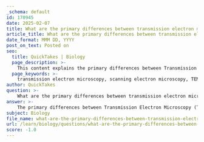 ```yaml
---
_schema: default
id: 170945
date: 2025-02-07
title: What are the primary differences between transmission electron microscopy (TEM) and scanning electron microscopy (SEM)?
article_title: What are the primary differences between transmission electron microscopy (TEM) and scanning electron microscopy (SEM)?
date_format: MMM DD, YYYY
post_on_text: Posted on
seo:
  title: QuickTakes | Biology
  page_description: >-
    This content explains the primary differences between Transmission Electron Microscopy (TEM) and Scanning Electron Microscopy (SEM), focusing on imaging techniques, resolution, specimen preparation, image output, and applications.
  page_keywords: >-
    transmission electron microscopy, scanning electron microscopy, TEM, SEM, imaging technique, resolution, specimen preparation, image output, applications, electron beam, internal structure, surface morphology, materials science, biology, nanotechnology
author: QuickTakes
question: >-
    What are the primary differences between transmission electron microscopy (TEM) and scanning electron microscopy (SEM)?
answer: >-
    The primary differences between Transmission Electron Microscopy (TEM) and Scanning Electron Microscopy (SEM) are as follows:\n\n1. **Imaging Technique**:\n   - **TEM**: In TEM, a beam of electrons is transmitted through a very thin specimen. The electrons that pass through the specimen are collected to form an image. This technique allows for high-resolution imaging of internal structures, down to about 0.1 nanometers.\n   - **SEM**: In SEM, a focused beam of electrons scans the surface of a specimen. The electrons interact with the surface, producing secondary electrons that are collected to create a three-dimensional image of the surface topography.\n\n2. **Resolution**:\n   - **TEM**: TEM generally provides higher resolution images compared to SEM, making it suitable for studying the ultrastructure of cells and organelles.\n   - **SEM**: While SEM has lower resolution than TEM, it provides detailed three-dimensional images of the surface, which can be very useful for examining surface features.\n\n3. **Specimen Preparation**:\n   - **TEM**: Specimens must be extremely thin (typically less than 100 nanometers) to allow electrons to pass through. This often requires complex preparation techniques, including embedding, sectioning, and staining.\n   - **SEM**: Specimens can be bulkier and do not need to be as thin as those for TEM. However, they often need to be coated with a conductive layer (like gold or carbon) if they are non-conductive, to prevent charging during imaging.\n\n4. **Image Output**:\n   - **TEM**: The images produced by TEM are typically two-dimensional and can show internal structures in great detail.\n   - **SEM**: SEM produces three-dimensional images that provide information about the surface morphology and texture of the specimen.\n\n5. **Applications**:\n   - **TEM**: Commonly used in materials science, biology, and nanotechnology to study the internal structure of cells, viruses, and materials at the atomic level.\n   - **SEM**: Widely used in various fields, including biology, materials science, and engineering, primarily for surface analysis and topographical studies.\n\nIn summary, while both TEM and SEM are powerful electron microscopy techniques, they differ significantly in their imaging methods, resolution, specimen preparation requirements, and applications. TEM is ideal for internal structural analysis, whereas SEM excels in surface morphology studies.
subject: Biology
file_name: what-are-the-primary-differences-between-transmission-electron-microscopy-tem-and-scanning-electron-microscopy-sem.md
url: /learn/biology/questions/what-are-the-primary-differences-between-transmission-electron-microscopy-tem-and-scanning-electron-microscopy-sem
score: -1.0
---
```


&nbsp;